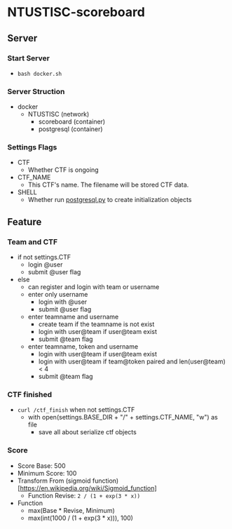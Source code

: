 # NTUSTISC-scoreboard

## Server
### Start Server
- `bash docker.sh`

### Server Struction
- docker
	- NTUSTISC (network)
		- scoreboard (container)
		- postgresql (container)

### Settings Flags
- CTF
	- Whether CTF is ongoing
- CTF_NAME
	- This CTF's name. The filename will be stored CTF data.
- SHELL
	- Whether run [postgresql.py](postgresql.py) to create initialization objects

## Feature
### Team and CTF
- if not settings.CTF
	- login @user
	- submit @user flag
- else
	- can register and login with team or username
	- enter only username
		- login with @user
		- submit @user flag
	- enter teamname and username
		- create team if the teamname is not exist
		- login with user@team if user@team exist
		- submit @team flag
	- enter teamname, token and username
		- login with user@team if user@team exist
		- login with user@team if team@token paired and len(user@team) < 4
		- submit @team flag

### CTF finished
- `curl /ctf_finish` when not settings.CTF
	- with open(settings.BASE_DIR + "/" + settings.CTF_NAME, "w") as file
		- save all about serialize ctf objects

### Score
- Score Base: 500
- Minimum Score: 100
- Transform From (sigmoid function)[https://en.wikipedia.org/wiki/Sigmoid_function]
	- Function Revise: `2 / (1 + exp(3 * x))`
- Function
	- max(Base * Revise, Minimum)
	- max(int(1000 / (1 + exp(3 * x))), 100)
